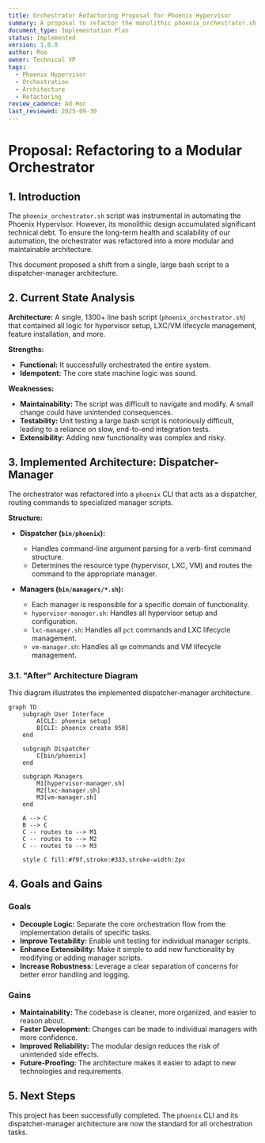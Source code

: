 ```yaml
---
title: Orchestrator Refactoring Proposal for Phoenix Hypervisor
summary: A proposal to refactor the monolithic phoenix_orchestrator.sh script into a modular, dispatcher-manager architecture to improve maintainability, testability, and extensibility.
document_type: Implementation Plan
status: Implemented
version: 1.0.0
author: Roo
owner: Technical VP
tags:
  - Phoenix Hypervisor
  - Orchestration
  - Architecture
  - Refactoring
review_cadence: Ad-Hoc
last_reviewed: 2025-09-30
---
```


# Proposal: Refactoring to a Modular Orchestrator

## 1. Introduction

The `phoenix_orchestrator.sh` script was instrumental in automating the Phoenix Hypervisor. However, its monolithic design accumulated significant technical debt. To ensure the long-term health and scalability of our automation, the orchestrator was refactored into a more modular and maintainable architecture.

This document proposed a shift from a single, large bash script to a dispatcher-manager architecture.

## 2. Current State Analysis

**Architecture:** A single, 1300+ line bash script (`phoenix_orchestrator.sh`) that contained all logic for hypervisor setup, LXC/VM lifecycle management, feature installation, and more.

**Strengths:**
*   **Functional:** It successfully orchestrated the entire system.
*   **Idempotent:** The core state machine logic was sound.

**Weaknesses:**
*   **Maintainability:** The script was difficult to navigate and modify. A small change could have unintended consequences.
*   **Testability:** Unit testing a large bash script is notoriously difficult, leading to a reliance on slow, end-to-end integration tests.
*   **Extensibility:** Adding new functionality was complex and risky.

## 3. Implemented Architecture: Dispatcher-Manager

The orchestrator was refactored into a `phoenix` CLI that acts as a dispatcher, routing commands to specialized manager scripts.

**Structure:**

*   **Dispatcher (`bin/phoenix`):**
    *   Handles command-line argument parsing for a verb-first command structure.
    *   Determines the resource type (hypervisor, LXC, VM) and routes the command to the appropriate manager.

*   **Managers (`bin/managers/*.sh`):**
    *   Each manager is responsible for a specific domain of functionality.
    *   `hypervisor-manager.sh`: Handles all hypervisor setup and configuration.
    *   `lxc-manager.sh`: Handles all `pct` commands and LXC lifecycle management.
    *   `vm-manager.sh`: Handles all `qm` commands and VM lifecycle management.

### 3.1. "After" Architecture Diagram

This diagram illustrates the implemented dispatcher-manager architecture.

```mermaid
graph TD
    subgraph User Interface
        A[CLI: phoenix setup]
        B[CLI: phoenix create 950]
    end

    subgraph Dispatcher
        C[bin/phoenix]
    end

    subgraph Managers
        M1[hypervisor-manager.sh]
        M2[lxc-manager.sh]
        M3[vm-manager.sh]
    end

    A --> C
    B --> C
    C -- routes to --> M1
    C -- routes to --> M2
    C -- routes to --> M3

    style C fill:#f9f,stroke:#333,stroke-width:2px
```

## 4. Goals and Gains

### Goals

*   **Decouple Logic:** Separate the core orchestration flow from the implementation details of specific tasks.
*   **Improve Testability:** Enable unit testing for individual manager scripts.
*   **Enhance Extensibility:** Make it simple to add new functionality by modifying or adding manager scripts.
*   **Increase Robustness:** Leverage a clear separation of concerns for better error handling and logging.

### Gains

*   **Maintainability:** The codebase is cleaner, more organized, and easier to reason about.
*   **Faster Development:** Changes can be made to individual managers with more confidence.
*   **Improved Reliability:** The modular design reduces the risk of unintended side effects.
*   **Future-Proofing:** The architecture makes it easier to adapt to new technologies and requirements.

## 5. Next Steps

This project has been successfully completed. The `phoenix` CLI and its dispatcher-manager architecture are now the standard for all orchestration tasks.